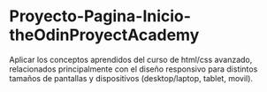 # Proyecto-Pagina-Inicio-theOdinProyectAcademy
Aplicar los conceptos aprendidos del curso de html/css avanzado, relacionados principalmente con el diseño responsivo para distintos tamaños de pantallas y dispositivos (desktop/laptop, tablet, movil).


